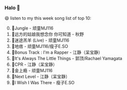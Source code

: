 

### Halo 👋

😄 listen to my this week song list of top 10:

0. 🌈Jungle - 顽童MJ116
1. 🌈远方的姑娘我想念你 你可知道 - 秋野
2. 🌈迷途羔羊 (Live) - 顽童MJ116
3. 🌈地痞 - 顽童MJ116/瘦子E.SO
4. 🌈Bonus Track : I'm a Rapper - 江静（呆宝静）
5. 🌈It's Always The Little Things - 郭顶/Rachael Yamagata
6. 🌈CPR - 江静（呆宝静）
7. 🌈金上瘾 - 顽童MJ116
8. 🌈Next Level - 江静（呆宝静）
9. 🌈I Wish I Was There - 瘦子E.SO


